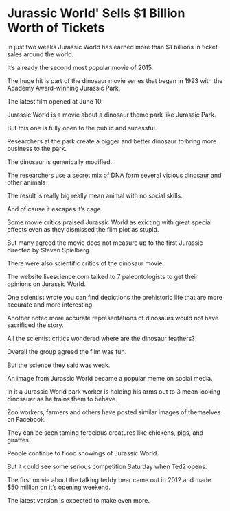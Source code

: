 # Jurassic World' Sells $1 Billion Worth of Tickets

In just two weeks Jurassic World has earned more than $1 billions in ticket sales around the world.

It’s already the second most popular movie of 2015.

The huge hit is part of the dinosaur movie series that began in 1993 with the Academy Award-winning Jurassic Park.

The latest film opened at June 10.

Jurassic World is a movie about a dinosaur theme park like Jurassic Park.

But this one is fully open to the public and sucessful.

Researchers at the park create a bigger and better dinosaur to bring more business to the park.

The dinosaur is generically modified.

The researchers use a secret mix of DNA form several vicious dinosaur and other animals

The result is really big really mean animal with no social skills.

And of cause it escapes it’s cage.

Some movie critics praised Jurassic World as exicting with great special effects even as they dismissed the film plot as stupid.

But many agreed the movie does not measure up to the first Jurassic directed by Steven Spielberg.

There were also scientific critics of the dinosaur movie.

The website livescience.com talked to 7 paleontologists to get their opinions on Jurassic World.

One scientist wrote you can find depictions the prehistoric life that are more accurate and more interesting.

Another noted more accurate representations of dinosaurs would not have sacrificed the story.

All the scientist critics wondered where are the dinosaur feathers?

Overall the group agreed the film was fun.

But the science they said was weak.

An image from Jurassic World became a popular meme on social media.

In it a Jurassic World park worker is holding his arms out to 3 mean looking dinosauer as he trains them to behave.

Zoo workers, farmers and others have posted similar images of themselves on Facebook.

They can be seen taming ferocious creatures like chickens, pigs, and giraffes.

People continue to flood showings of Jurassic World.

But it could see some serious competition Saturday when Ted2 opens.

The first movie about the talking teddy bear came out in 2012 and made $50 million on it’s opening weekend.

The latest version is expected to make even more.
